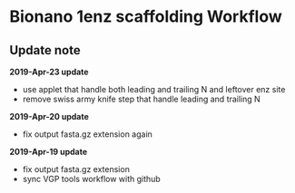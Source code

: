 # Bionano 1enz scaffolding Workflow
## Update note

**2019-Apr-23 update**
- use applet that handle both leading and trailing N and leftover enz site 
- remove swiss army knife step that handle leading and trailing N 

**2019-Apr-20 update**
- fix output fasta.gz extension again

**2019-Apr-19 update**
- fix output fasta.gz extension
- sync VGP tools workflow with github